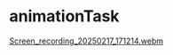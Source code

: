 ﻿# animationTask
[Screen_recording_20250217_171214.webm](https://github.com/user-attachments/assets/0a7769f6-d742-416d-8dff-3a5edf9a1f79)
